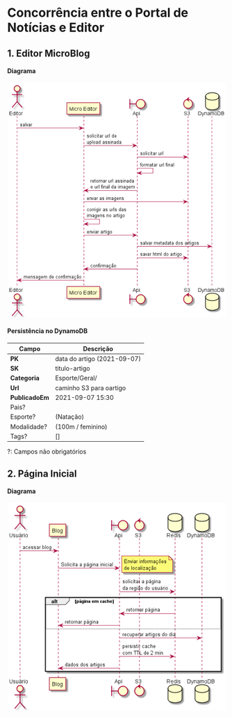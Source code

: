 # Concorrência entre o Portal de Notícias e Editor

## 1. Editor MicroBlog

#### Diagrama
![Editor Blog](/diagramas/out/editor_blog/Editor%20Blog.png)

#### Persistência no DynamoDB


Campo | Descrição
----- | ---------
**PK**| data do artigo (2021-09-07)
**SK**| titulo-artigo
**Categoria**| Esporte/Geral/
**Url**| caminho S3 para oartigo
**PublicadoEm**| 2021-09-07 15:30 
Pais?| 
Esporte?| (Natação)
Modalidade?| (100m / feminino)
Tags?|[]

?: Campos não obrigatórios


## 2. Página Inicial
#### Diagrama
![Página Inicial](/diagramas/out/pagina_inicial/Pagina%20inicial.png)